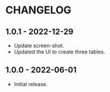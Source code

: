 # CHANGELOG

## 1.0.1 - 2022-12-29

* Update screen-shot.
* Updated the UI to create three tables.

## 1.0.0 - 2022-06-01

* Initial release.

